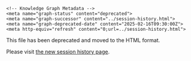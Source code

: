 <!DOCTYPE html>
<html lang="en">
<head>
    <meta charset="UTF-8">
    <meta name="viewport" content="width=device-width, initial-scale=1.0">
    <title>Session History (Deprecated) - rolodexter Labs</title>
    
    <!-- Knowledge Graph Metadata -->
    <meta name="graph-status" content="deprecated">
    <meta name="graph-successor" content="../session-history.html">
    <meta name="graph-deprecated-date" content="2025-02-16T09:30:00Z">
    <meta http-equiv="refresh" content="0;url=../session-history.html">
</head>
<body>
    <p>This file has been deprecated and moved to the HTML format.</p>
    <p>Please visit <a href="../session-history.html">the new session history page</a>.</p>
</body>
</html>